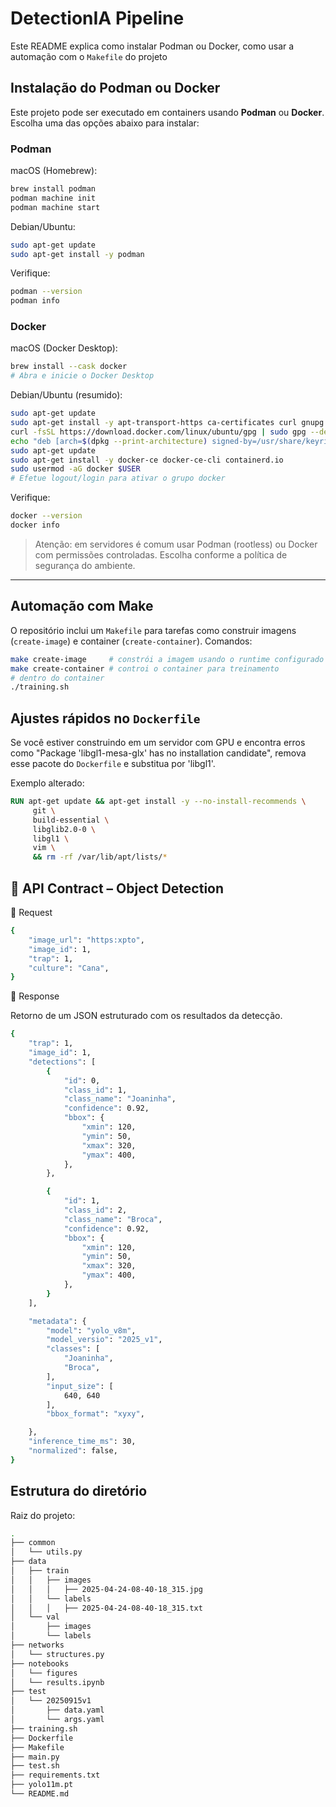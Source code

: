 # DetectionIA Pipeline

Este README explica como instalar Podman ou Docker, como usar a automação com o `Makefile` do projeto 

## Instalação do Podman ou Docker

Este projeto pode ser executado em containers usando **Podman** ou **Docker**.  
Escolha uma das opções abaixo para instalar:

### Podman

macOS (Homebrew):

```bash
brew install podman
podman machine init
podman machine start
```

Debian/Ubuntu:

```bash
sudo apt-get update
sudo apt-get install -y podman
```

Verifique:

```bash
podman --version
podman info
```

### Docker

macOS (Docker Desktop):

```bash
brew install --cask docker
# Abra e inicie o Docker Desktop
```

Debian/Ubuntu (resumido):

```bash
sudo apt-get update
sudo apt-get install -y apt-transport-https ca-certificates curl gnupg lsb-release
curl -fsSL https://download.docker.com/linux/ubuntu/gpg | sudo gpg --dearmour -o /usr/share/keyrings/docker-archive-keyring.gpg
echo "deb [arch=$(dpkg --print-architecture) signed-by=/usr/share/keyrings/docker-archive-keyring.gpg] https://download.docker.com/linux/ubuntu $(lsb_release -cs) stable" | sudo tee /etc/apt/sources.list.d/docker.list > /dev/null
sudo apt-get update
sudo apt-get install -y docker-ce docker-ce-cli containerd.io
sudo usermod -aG docker $USER
# Efetue logout/login para ativar o grupo docker
```

Verifique:

```bash
docker --version
docker info
```

> Atenção: em servidores é comum usar Podman (rootless) ou Docker com permissões controladas. Escolha conforme a política de segurança do ambiente.

---

## Automação com Make

O repositório inclui um `Makefile` para tarefas como construir imagens (`create-image`) e container (`create-container`). Comandos:

```bash
make create-image     # constrói a imagem usando o runtime configurado (docker/podman)
make create-container # controi o container para treinamento 
# dentro do container
./training.sh
```

## Ajustes rápidos no `Dockerfile`

Se você estiver construindo em um servidor com GPU e encontra erros como "Package 'libgl1-mesa-glx' has no installation candidate", remova esse pacote do `Dockerfile` e substitua por 'libgl1'.

Exemplo alterado:

```dockerfile
RUN apt-get update && apt-get install -y --no-install-recommends \
	 git \
	 build-essential \
	 libglib2.0-0 \
     libgl1 \
	 vim \
	 && rm -rf /var/lib/apt/lists/*
```
## 📄 API Contract – Object Detection

🔹 Request 

```bash
{
    "image_url": "https:xpto",
    "image_id": 1,
    "trap": 1,
    "culture": "Cana",
}
```

🔹 Response

Retorno de um JSON estruturado com os resultados da detecção.

```bash
{
    "trap": 1,
    "image_id": 1,
    "detections": [
        {
            "id": 0,
            "class_id": 1,
            "class_name": "Joaninha",
            "confidence": 0.92,
            "bbox": {
                "xmin": 120,
                "ymin": 50,
                "xmax": 320,
                "ymax": 400,
            },
        },

        {
            "id": 1,
            "class_id": 2,
            "class_name": "Broca",
            "confidence": 0.92,
            "bbox": {
                "xmin": 120,
                "ymin": 50,
                "xmax": 320,
                "ymax": 400,
            },
        }
    ],

    "metadata": {
        "model": "yolo_v8m",
        "model_versio": "2025_v1",
        "classes": [
            "Joaninha",
            "Broca",
        ],
        "input_size": [
            640, 640
        ],
        "bbox_format": "xyxy",

    },
    "inference_time_ms": 30,
    "normalized": false, 
}
```

## Estrutura do diretório

Raiz do projeto:
```bash
.
├── common
│   └── utils.py
├── data
│   ├── train
│   │   ├── images
│   │   │   ├── 2025-04-24-08-40-18_315.jpg
│   │   └── labels
│   │   │   ├── 2025-04-24-08-40-18_315.txt
│   └── val
│       ├── images
│       └── labels
├── networks
│   └── structures.py
├── notebooks
│   └── figures
│   └── results.ipynb
├── test
│   └── 20250915v1
│       ├── data.yaml
│       └── args.yaml
├── training.sh
├── Dockerfile
├── Makefile
├── main.py
├── test.sh
├── requirements.txt
├── yolo11m.pt
└── README.md
```
